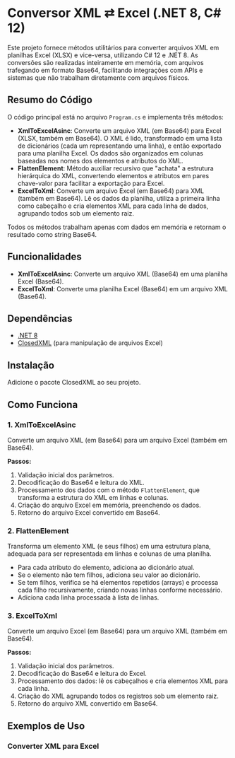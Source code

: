 
# Conversor XML ⇄ Excel (.NET 8, C# 12)

Este projeto fornece métodos utilitários para converter arquivos XML em planilhas Excel (XLSX) e vice-versa, utilizando C# 12 e .NET 8. As conversões são realizadas inteiramente em memória, com arquivos trafegando em formato Base64, facilitando integrações com APIs e sistemas que não trabalham diretamente com arquivos físicos.

## Resumo do Código

O código principal está no arquivo `Program.cs` e implementa três métodos:

- **XmlToExcelAsinc**: Converte um arquivo XML (em Base64) para Excel (XLSX, também em Base64). O XML é lido, transformado em uma lista de dicionários (cada um representando uma linha), e então exportado para uma planilha Excel. Os dados são organizados em colunas baseadas nos nomes dos elementos e atributos do XML.
- **FlattenElement**: Método auxiliar recursivo que "achata" a estrutura hierárquica do XML, convertendo elementos e atributos em pares chave-valor para facilitar a exportação para Excel.
- **ExcelToXml**: Converte um arquivo Excel (em Base64) para XML (também em Base64). Lê os dados da planilha, utiliza a primeira linha como cabeçalho e cria elementos XML para cada linha de dados, agrupando todos sob um elemento raiz.

Todos os métodos trabalham apenas com dados em memória e retornam o resultado como string Base64.

## Funcionalidades

- **XmlToExcelAsinc**: Converte um arquivo XML (Base64) em uma planilha Excel (Base64).
- **ExcelToXml**: Converte uma planilha Excel (Base64) em um arquivo XML (Base64).

## Dependências

- [.NET 8](https://dotnet.microsoft.com/download)
- [ClosedXML](https://github.com/ClosedXML/ClosedXML) (para manipulação de arquivos Excel)

## Instalação

Adicione o pacote ClosedXML ao seu projeto.

## Como Funciona

### 1. XmlToExcelAsinc

Converte um arquivo XML (em Base64) para um arquivo Excel (também em Base64).

**Passos:**
1. Validação inicial dos parâmetros.
2. Decodificação do Base64 e leitura do XML.
3. Processamento dos dados com o método `FlattenElement`, que transforma a estrutura do XML em linhas e colunas.
4. Criação do arquivo Excel em memória, preenchendo os dados.
5. Retorno do arquivo Excel convertido em Base64.

### 2. FlattenElement

Transforma um elemento XML (e seus filhos) em uma estrutura plana, adequada para ser representada em linhas e colunas de uma planilha.

- Para cada atributo do elemento, adiciona ao dicionário atual.
- Se o elemento não tem filhos, adiciona seu valor ao dicionário.
- Se tem filhos, verifica se há elementos repetidos (arrays) e processa cada filho recursivamente, criando novas linhas conforme necessário.
- Adiciona cada linha processada à lista de linhas.

### 3. ExcelToXml

Converte um arquivo Excel (em Base64) para um arquivo XML (também em Base64).

**Passos:**
1. Validação inicial dos parâmetros.
2. Decodificação do Base64 e leitura do Excel.
3. Processamento dos dados: lê os cabeçalhos e cria elementos XML para cada linha.
4. Criação do XML agrupando todos os registros sob um elemento raiz.
5. Retorno do arquivo XML convertido em Base64.

## Exemplos de Uso

### Converter XML para Excel

